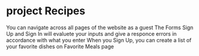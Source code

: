 # project Recipes

You can navigate across all pages of the website as a guest
The Forms Sign Up and Sign In will evaluete your inputs and give a responce errors in accordance with what you enter
When you Sign Up, you can create a list of your favorite dishes on Favorite Meals page
